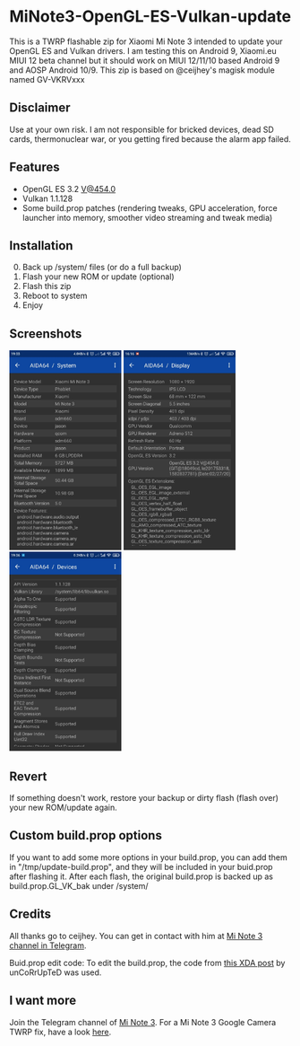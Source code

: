 # MiNote3-OpenGL-ES-Vulkan-update
This is a TWRP flashable zip for Xiaomi Mi Note 3 intended to update your OpenGL ES and Vulkan drivers.
I am testing this on Android 9, Xiaomi.eu MIUI 12 beta channel but it should work on MIUI 12/11/10 based Android 9 and AOSP Android 10/9.
This zip is based on @ceijhey's magisk module named GV-VKRVxxx

## Disclaimer
Use at your own risk. I am not responsible for bricked devices, dead SD cards, thermonuclear war, or you getting fired because the alarm app failed.

## Features
- OpenGL ES 3.2 V@454.0
- Vulkan 1.1.128
- Some build.prop patches (rendering tweaks, GPU acceleration, force launcher into memory, smoother video streaming and tweak media)

## Installation
0. Back up /system/ files (or do a full backup)
1. Flash your new ROM or update (optional)
2. Flash this zip
3. Reboot to system
4. Enjoy

## Screenshots
<img src="/Screenshots/phone_info.jpg" width="200" title="Mi Note 3 device info"> <img src="/Screenshots/opengl_es_version.jpg" width="200" title="OpenGL ES"> <img src="/Screenshots/vulkan_api.jpg" width="200" title="Vulkan">

## Revert
If something doesn't work, restore your backup or dirty flash (flash over) your new ROM/update again.

## Custom build.prop options
If you want to add some more options in your build.prop, you can add them in "/tmp/update-build.prop", and they will be included in your buid.prop after flashing it.
After each flash, the original build.prop is backed up as build.prop.GL_VK_bak under /system/

## Credits
All thanks go to ceijhey. You can get in contact with him at [Mi Note 3 channel in Telegram](https://t.me/s/minote3channel).

Buid.prop edit code: To edit the build.prop, the code from [this XDA post](https://forum.xda-developers.com/showpost.php?p=19093919&postcount=20) by unCoRrUpTeD was used.

## I want more
Join the Telegram channel of [Mi Note 3](https://t.me/s/minote3channel).
For a Mi Note 3 Google Camera TWRP fix, have a look [here](https://github.com/GreatApo/MiNote3-Camera2API-fix).
